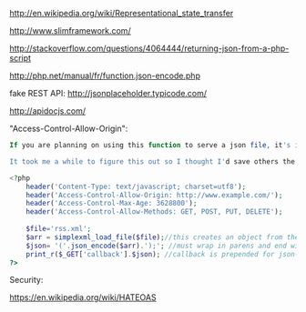 http://en.wikipedia.org/wiki/Representational_state_transfer

http://www.slimframework.com/

http://stackoverflow.com/questions/4064444/returning-json-from-a-php-script

http://php.net/manual/fr/function.json-encode.php

fake REST API: http://jsonplaceholder.typicode.com/

http://apidocjs.com/

"Access-Control-Allow-Origin":
```php
If you are planning on using this function to serve a json file, it's important to note that the json generated by this function is not ready to be consumed by javascript until you wrap it in parens and add ";" to the end. 

It took me a while to figure this out so I thought I'd save others the aggravation.

<?php
    header('Content-Type: text/javascript; charset=utf8');
    header('Access-Control-Allow-Origin: http://www.example.com/');
    header('Access-Control-Max-Age: 3628800');
    header('Access-Control-Allow-Methods: GET, POST, PUT, DELETE');
    
    $file='rss.xml';
    $arr = simplexml_load_file($file);//this creates an object from the xml file
    $json= '('.json_encode($arr).');'; //must wrap in parens and end with semicolon
    print_r($_GET['callback'].$json); //callback is prepended for json-p
?>
```

Security:

https://en.wikipedia.org/wiki/HATEOAS

